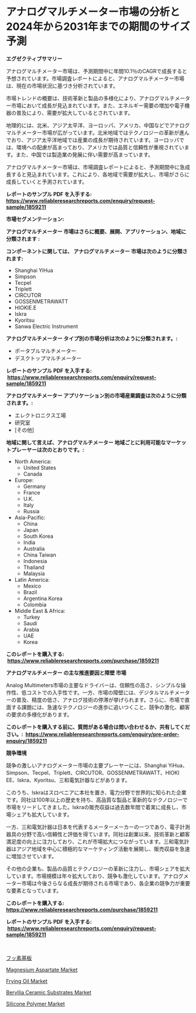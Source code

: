 <p><h1>アナログマルチメーター市場の分析と2024年から2031年までの期間のサイズ予測</h1></p><p><strong>エグゼクティブサマリー</strong></p>
<p><p>アナログマルチメーター市場は、予測期間中に年間10.1％のCAGRで成長すると予想されています。市場調査レポートによると、アナログマルチメーター市場は、現在の市場状況に基づき分析されています。</p><p>市場トレンドの概要は、技術革新と製品の多様化により、アナログマルチメーター市場において成長が見込まれています。また、エネルギー需要の増加や電子機器の普及により、需要が拡大しているとされています。</p><p>地理的には、北米、アジア太平洋、ヨーロッパ、アメリカ、中国などでアナログマルチメーター市場が広がっています。北米地域ではテクノロジーの革新が進んでおり、アジア太平洋地域では産業の成長が期待されています。ヨーロッパでは、環境への配慮が高まっており、アメリカでは品質と信頼性が重視されています。また、中国では製造業の発展に伴い需要が高まっています。</p><p>アナログマルチメーター市場は、市場調査レポートによると、予測期間中に急成長すると見込まれています。これにより、各地域で需要が拡大し、市場がさらに成長していくと予測されています。</p></p>
<p><strong>レポートのサンプル PDF を入手する: <a href="https://www.reliableresearchreports.com/enquiry/request-sample/1859211">https://www.reliableresearchreports.com/enquiry/request-sample/1859211</a></strong></p>
<p><strong>市場セグメンテーション:</strong></p>
<p><strong> アナログマルチメーター 市場はさらに概要、展開、アプリケーション、地域に分類されます :</strong></p>
<p><strong>コンポーネントに関しては、 アナログマルチメーター 市場は次のように分類されます: &nbsp;</strong></p>
<p><ul><li>Shanghai YiHua</li><li>Simpson</li><li>Tecpel</li><li>Triplett</li><li>CIRCUTOR</li><li>GOSSENMETRAWATT</li><li>HIOKIE.E</li><li>Iskra</li><li>Kyoritsu</li><li>Sanwa Electric Instrument</li></ul></p>
<p><strong> アナログマルチメーター タイプ別の市場分析は次のように分類されます。:</strong></p>
<p><ul><li>ポータブルマルチメーター</li><li>デスクトップマルチメーター</li></ul></p>
<p><strong>レポートのサンプル PDF を入手する: &nbsp;<a href="https://www.reliableresearchreports.com/enquiry/request-sample/1859211">https://www.reliableresearchreports.com/enquiry/request-sample/1859211</a></strong></p>
<p><strong> アナログマルチメーター アプリケーション別の市場産業調査は次のように分類されます。:</strong></p>
<p><ul><li>エレクトロニクス工場</li><li>研究室</li><li>[その他]</li></ul></p>
<p><strong>地域に関して言えば、アナログマルチメーター 地域ごとに利用可能なマーケットプレーヤーは次のとおりです。:</strong></p>
<p><ul>
    <li>
        North America:
        <ul>
            <li>United States</li>
            <li>Canada</li>
        </ul>
    </li>
    <li>
        Europe:
        <ul>
            <li>Germany</li>
            <li>France</li>
            <li>U.K.</li>
            <li>Italy</li>
            <li>Russia</li>
        </ul>
    </li>
    <li>
        Asia-Pacific:
        <ul>
            <li>China</li>
            <li>Japan</li>
            <li>South Korea</li>
            <li>India</li>
            <li>Australia</li>
            <li>China Taiwan</li>
            <li>Indonesia</li>
            <li>Thailand</li>
            <li>Malaysia</li>
        </ul>
    </li>
    <li>
        Latin America:
        <ul>
            <li>Mexico</li>
            <li>Brazil</li>
            <li>Argentina Korea</li>
            <li>Colombia</li>
        </ul>
    </li>
    <li>
        Middle East & Africa:
        <ul>
            <li>Turkey</li>
            <li>Saudi</li>
            <li>Arabia</li>
            <li>UAE</li>
            <li>Korea</li>
        </ul>
    </li>
    </ul></p>
<p><strong>このレポートを購入する: &nbsp;<a href="https://www.reliableresearchreports.com/purchase/1859211">https://www.reliableresearchreports.com/purchase/1859211</a></strong></p>
<p><strong>アナログマルチメーター の主な推進要因と障壁 市場</strong></p>
<p><p>Analog Multimeters市場の主要なドライバーは、信頼性の高さ、シンプルな操作性、低コストでの入手性です。一方、市場の障壁には、デジタルマルチメーターの普及、精度の低さ、アナログ技術の停滞が挙げられます。さらに、市場で直面する課題には、急速なテクノロジーの進歩に追いつくこと、競争の激化、顧客の要求の多様化があります。</p></p>
<p><strong>このレポートを購入する前に、質問がある場合は問い合わせるか、共有してください。:&nbsp; <a href="https://www.reliableresearchreports.com/enquiry/pre-order-enquiry/1859211">https://www.reliableresearchreports.com/enquiry/pre-order-enquiry/1859211</a></strong></p>
<p><strong>競争環境</strong></p>
<p><p>競争の激しいアナログメーター市場の主要プレーヤーには、Shanghai YiHua、Simpson、Tecpel、Triplett、CIRCUTOR、GOSSENMETRAWATT、HIOKI EE、Iskra、Kyoritsu、三和電気計器などがあります。</p><p>このうち、Iskraはスロベニアに本社を置き、電力分野で世界的に知られた企業です。同社は100年以上の歴史を持ち、高品質な製品と革新的なテクノロジーで市場をリードしてきました。Iskraの販売収益は過去数年間で着実に成長し、市場シェアも拡大しています。</p><p>一方、三和電気計器は日本を代表するメーターメーカーの一つであり、電子計測器具の分野で高い信頼性と評価を得ています。同社は創業以来、技術革新と顧客満足度の向上に注力しており、これが市場拡大につながっています。三和電気計器はアジア地域を中心に積極的なマーケティング活動を展開し、販売収益を急速に増加させています。</p><p>その他の企業も、製品の品質とテクノロジーの革新に注力し、市場シェアを拡大しています。市場規模は年々拡大しており、競争も激化しています。アナログメーター市場は今後さらなる成長が期待される市場であり、各企業の競争力が重要な要素となっています。</p></p>
<p><strong>このレポートを購入する: &nbsp; <a href="https://www.reliableresearchreports.com/purchase/1859211">https://www.reliableresearchreports.com/purchase/1859211</a></strong></p>
<p><strong>レポートのサンプル PDF を入手する: &nbsp;<a href="https://www.reliableresearchreports.com/enquiry/request-sample/1859211">https://www.reliableresearchreports.com/enquiry/request-sample/1859211</a></strong><strong></strong></p>
<p>&nbsp;</p>
<p><p><a href="https://medium.com/@emmittkutch2023/%E3%83%95%E3%83%AB%E3%82%AA%E3%83%AD%E3%82%B2%E3%83%8B%E3%83%83%E3%82%AF%E5%9F%BA%E8%B3%AA%E5%B8%82%E5%A0%B4-2031%E5%B9%B4%E3%81%BE%E3%81%A7%E3%81%AE%E6%88%90%E5%8A%9F%E3%81%99%E3%82%8B%E3%83%93%E3%82%B8%E3%83%8D%E3%82%B9%E6%88%A6%E7%95%A5%E3%81%AE%E9%8D%B5-abb338f970d3">フッ素基板</a></p><p><a href="https://issuu.com/reportprime-2/docs/magnesium-aspartate-market-size-2030.pptx">Magnesium Aspartate Market</a></p><p><a href="https://view.publitas.com/reportprime-1/frying-oil-market-centers-on-aspects-such-as-market-growth-market-share-market-opportunity-and-projected-forecasts-spanning-from-2024-to-2031/">Frying Oil Market</a></p><p><a href="https://skillful-vermicelli-b89.notion.site/Beryllia-Ceramic-Substrates-Market-Size-and-Examines-its-Market-Scope-with-a-Primary-Focus-on-Grow-a998b1564ba347b3afe6b120299d2735">Beryllia Ceramic Substrates Market</a></p><p><a href="https://github.com/provorikovar/Market-Research-Report-List-3/blob/main/silicone-polymer-market.md">Silicone Polymer Market</a></p></p>